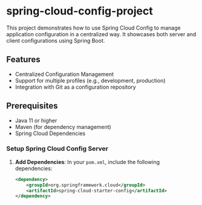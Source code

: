 # spring-cloud-config-project
This project demonstrates how to use Spring Cloud Config to manage application configuration in a centralized way. It showcases both server and client configurations using Spring Boot.

## Features

- Centralized Configuration Management
- Support for multiple profiles (e.g., development, production)
- Integration with Git as a configuration repository

## Prerequisites

- Java 11 or higher
- Maven (for dependency management)
- Spring Cloud Dependencies


### Setup Spring Cloud Config Server

1. **Add Dependencies**:
   In your `pom.xml`, include the following dependencies:

   ```xml
   <dependency>
       <groupId>org.springframework.cloud</groupId>
       <artifactId>spring-cloud-starter-config</artifactId>
   </dependency>

